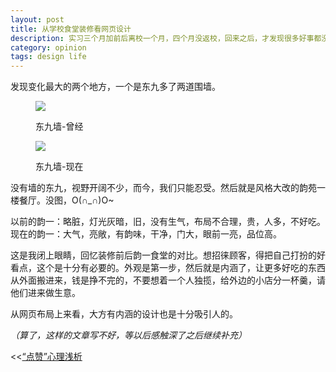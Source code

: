 ```yaml
---
layout: post
title: 从学校食堂装修看网页设计
description: 实习三个月加前后离校一个月，四个月没返校，回来之后，才发现很多好事都没有碰上，当初最不想去的韵苑一楼也华丽丽的换了新面孔。
category: opinion
tags: design life
---
```


发现变化最大的两个地方，一个是东九多了两道围墙。

<figure>
<a href="{{ site.repo }}/images/blog-article-images/opinion/dongjiu-old.jpg" target="_blank"><img src="{{ site.repo }}/images/blog-article-images/opinion/dongjiu-old.jpg" /></a>
<p>东九墙-曾经</p>
</figure>
<figure>
<a href="{{ site.repo }}/images/blog-article-images/opinion/dongjiu-now.jpg" target="_blank"><img src="{{ site.repo }}/images/blog-article-images/opinion/dongjiu-now.jpg" /></a>
<p>东九墙-现在</p>
</figure>

没有墙的东九，视野开阔不少，而今，我们只能忍受。然后就是风格大改的韵苑一楼餐厅。没图，O(∩_∩)O~

以前的韵一：略脏，灯光灰暗，旧，没有生气，布局不合理，贵，人多，不好吃。<br />现在的韵一：大气，亮敞，有韵味，干净，门大，眼前一亮，品位高。

这是我闭上眼睛，回忆装修前后韵一食堂的对比。想招徕顾客，得把自己打扮的好看点，这个是十分有必要的。外观是第一步，然后就是内涵了，让更多好吃的东西从外面搬进来，钱是挣不完的，不要想着一个人独揽，给外边的小店分一杯羹，请他们进来做生意。

从网页布局上来看，大方有内涵的设计也是十分吸引人的。

*（算了，这样的文章写不好，等以后感触深了之后继续补充）*


<div class="page-ctrl">
	<span class="page-old" title="上一篇">&lt;&lt;<a href="/something-in-i-like.html">“点赞”心理浅析</a></span>
	<span class="page-new" title="下一篇"><a href="#"></a></span>
</div>

